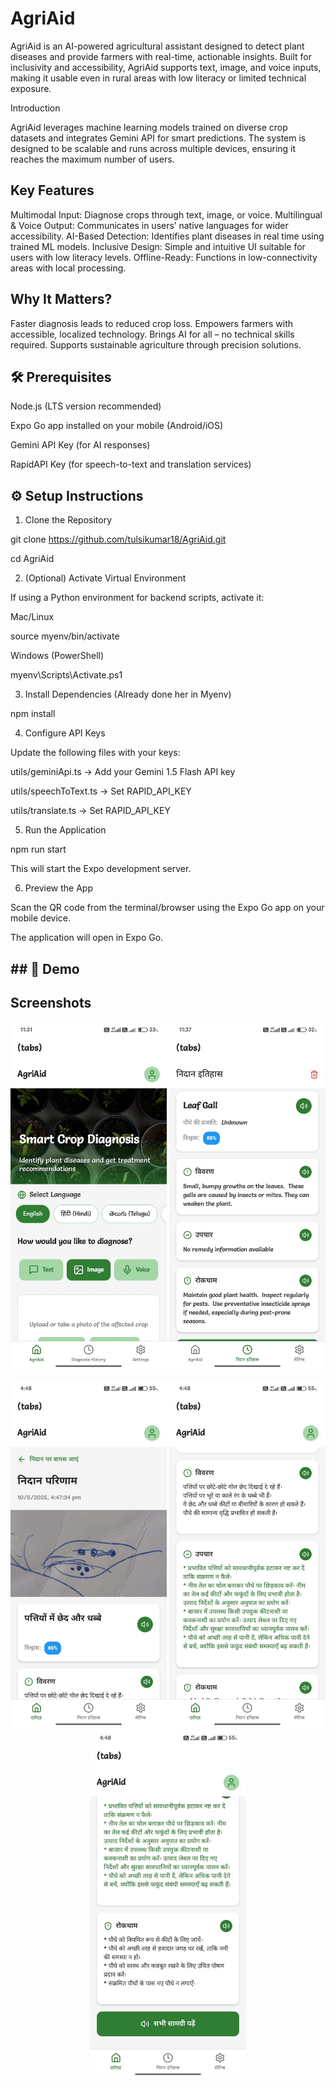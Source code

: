 <h1> AgriAid </h1>

AgriAid is an AI-powered agricultural assistant designed to detect plant diseases and provide farmers with real-time, actionable insights.
Built for inclusivity and accessibility, AgriAid supports text, image, and voice inputs, making it usable even in rural areas with low literacy or limited technical exposure.

Introduction

AgriAid leverages machine learning models trained on diverse crop datasets and integrates Gemini API for smart predictions.
The system is designed to be scalable and runs across multiple devices, ensuring it reaches the maximum number of users.

<h2> Key Features </h2>

Multimodal Input: Diagnose crops through text, image, or voice.
Multilingual & Voice Output: Communicates in users’ native languages for wider accessibility.
AI-Based Detection: Identifies plant diseases in real time using trained ML models.
Inclusive Design: Simple and intuitive UI suitable for users with low literacy levels.
Offline-Ready: Functions in low-connectivity areas with local processing.

<h2> Why It Matters? </h2> 

Faster diagnosis leads to reduced crop loss.
Empowers farmers with accessible, localized technology.
Brings AI for all – no technical skills required.
Supports sustainable agriculture through precision solutions.


<h2> 🛠️ Prerequisites</h2> 

Node.js (LTS version recommended)

Expo Go app installed on your mobile (Android/iOS)

Gemini API Key (for AI responses)

RapidAPI Key (for speech-to-text and translation services)

<h2> ⚙️ Setup Instructions </h2> 

1. Clone the Repository

git clone https://github.com/tulsikumar18/AgriAid.git

cd AgriAid

2. (Optional) Activate Virtual Environment

If using a Python environment for backend scripts, activate it:

Mac/Linux

source myenv/bin/activate


Windows (PowerShell)

myenv\Scripts\Activate.ps1

3. Install Dependencies (Already done her in  Myenv)

npm install

4. Configure API Keys

Update the following files with your keys:

utils/geminiApi.ts → Add your Gemini 1.5 Flash API key

utils/speechToText.ts → Set RAPID_API_KEY

utils/translate.ts → Set RAPID_API_KEY

5. Run the Application

npm run start


This will start the Expo development server.

6. Preview the App

Scan the QR code from the terminal/browser using the Expo Go app on your mobile device.

The application will open in Expo Go.



<h2> ## 📸 Demo</h2> 


## Screenshots

<p align="center">
  <img src="assests/images/Output1.jpg" alt="Screenshot 1" width="250"/>
  <img src="assests/images/Output2.jpg" alt="Screenshot 2" width="250"/>
</p>


<p align="center">
  <img src="./assests/images/output3.jpg" alt="Screenshot 3" width="250"/>
  <img src="./assests/images/output4.jpg" alt="Screenshot 4" width="250"/>
  <img src="./assests/images/output5.jpg" alt="Screenshot 5" width="250"/>
</p>
